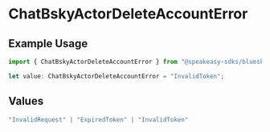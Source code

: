 # ChatBskyActorDeleteAccountError

## Example Usage

```typescript
import { ChatBskyActorDeleteAccountError } from "@speakeasy-sdks/bluesky/models/errors";

let value: ChatBskyActorDeleteAccountError = "InvalidToken";
```

## Values

```typescript
"InvalidRequest" | "ExpiredToken" | "InvalidToken"
```